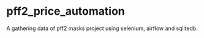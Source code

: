 # pff2_price_automation
A gathering data of pff2 masks project using selenium, airflow and sqlitedb.
